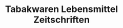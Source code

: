 ---
title: "Tabakwaren Lebensmittel Zeitschriften"
url: /oberhausen/tabakwaren-lebensmittel-zeitschriften/
shop: Zeitungen
---